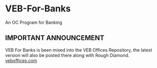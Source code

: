 # VEB-For-Banks
An OC Program for Banking

## IMPORTANT ANNOUNCEMENT
VEB For Banks is been mixed into the VEB Offices Repository, the latest version will also be posted there along with Rough Diamond.
[veboffices.com](https://github.com/melanchol69/veboffices.com)
